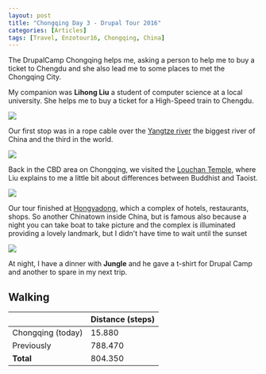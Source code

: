 ```yaml
---
layout: post
title: "Chongqing Day 3 - Drupal Tour 2016"
categories: [Articles]
tags: [Travel, Enzotour16, Chongqing, China]
---
```

The DrupalCamp Chongqing helps me, asking a person to help me to buy a ticket to Chengdu and she also lead me to some places to met the Chongqing City.

My companion was **Lihong Liu** a student of computer science at a local university. She helps me to buy a ticket for a High-Speed train to Chengdu.

<img style="margin-right: 20px;" src="{{site.url }}/assets/img/liu.jpg"/>

Our first stop was in a rope cable over the [Yangtze river](https://en.wikipedia.org/wiki/Yangtze) the biggest river of China and the third in the world.

<img style="margin-right: 20px;" src="{{site.url }}/assets/img/yantze-river.jpg"/>

Back in the CBD area on Chongqing, we visited the [Louchan Temple](https://en.tripadvisor.com.hk/Attraction_Review-g294213-d2068790-Reviews-Chongqing_Luohan_Temple-Chongqing.html), where Liu explains to me a little bit about differences between Buddhist and Taoist. 

<img style="margin-right: 20px;" src="{{site.url }}/assets/img/louchan-temple.jpg"/>

Our tour finished at [Hongyadong](http://www.chongqingtrip.org/attractions/hongyadong.htm), which a complex of hotels, restaurants, shops. So another Chinatown inside China, but is famous also because a night you can take boat to take picture and the complex is illuminated providing a lovely landmark, but I didn't have time to wait until the sunset

<img style="margin-right: 20px;" src="{{site.url }}/assets/img/hongyadong.jpg"/>

At night, I have a dinner with **Jungle** and he gave a t-shirt for Drupal Camp and another to spare in my next trip.

## Walking
|  | Distance (steps) |
|---|---|
| Chongqing (today) |  15.880 |
| Previously  | 788.470 |
| **Total**  | 804.350 |